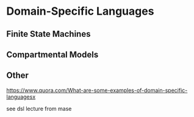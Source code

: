 

# Domain-Specific Languages

## Finite State Machines

## Compartmental Models

## Other

https://www.quora.com/What-are-some-examples-of-domain-specific-languagesx

see dsl lecture from mase
